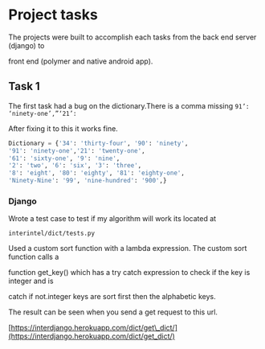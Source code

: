 # Project tasks

The projects were built to accomplish each tasks from the back end server \(django\) to

front end \(polymer and native android app\).

## Task 1

The first task had a bug on the dictionary.There is a comma missing `91’: ‘ninety-one’,”‘21’:`

After fixing it to this it works fine.

```py
Dictionary = {'34': 'thirty-four', '90': 'ninety',
'91': 'ninety-one','21': 'twenty-one',
'61': 'sixty-one', '9': 'nine',
'2': 'two', '6': 'six', '3': 'three',
'8': 'eight', '80': 'eighty', '81': 'eighty-one',
'Ninety-Nine': '99', 'nine-hundred': '900',}
```

### Django

Wrote a test case to test if my algorithm will work its located at

`interintel/dict/tests.py`

Used a custom sort function with a lambda expression. The custom sort function calls a

function get\_key\(\) which has a try catch expression to check if the key is integer and is

catch if not.integer keys are sort first then the alphabetic keys.

The result can be seen when you send a get request to this url.

 [https://interdjango.herokuapp.com/dict/get\_dict/](https://interdjango.herokuapp.com/dict/get_dict/)


